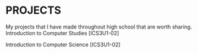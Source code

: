 # PROJECTS
My projects that I have made throughout high school that are worth sharing.
Introduction to Computer Studies [ICS3U1-02]

Introduction to Computer Science [ICS3U1-02]

